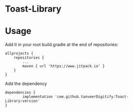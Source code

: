 # Toast-Library






# Usage

Add it in your root build.gradle at the end of repositories:


	allprojects {
		repositories {
			...
			maven { url 'https://www.jitpack.io' }
		}
	}
  
  Add the dependency
  
  	dependencies {
	        implementation 'com.github.tanveerDigitify:Toast-Library:version'
	}
